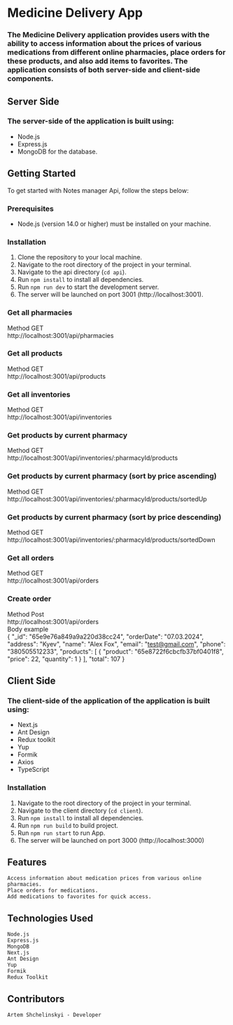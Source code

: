 # Medicine Delivery App

###   The Medicine Delivery application provides users with the ability to access information about the prices of various medications from different online pharmacies, place orders for these products, and also add items to favorites. The application consists of both server-side and client-side components.




## Server Side

### The server-side of the application is built using:
* Node.js
* Express.js
* MongoDB for the database. 

## Getting Started

To get started with Notes manager Api, follow the steps below:

### Prerequisites

* Node.js (version 14.0 or higher) must be installed on your machine.

### Installation

1. Clone the repository to your local machine.
2. Navigate to the root directory of the project in your terminal.
3. Navigate to the api directory (`cd api`).
4. Run `npm install` to install all dependencies.
5. Run `npm run dev` to start the development server.
6. The server will be launched on port 3001 (http://localhost:3001).

### Get all pharmacies
Method GET<br>
http://localhost:3001/api/pharmacies

### Get all products
Method GET<br>
http://localhost:3001/api/products

### Get all inventories
Method GET<br>
http://localhost:3001/api/inventories

### Get products by current pharmacy
Method GET<br>
http://localhost:3001/api/inventories/:pharmacyId/products

### Get products by current pharmacy (sort by price ascending)
Method GET<br>
http://localhost:3001/api/inventories/:pharmacyId/products/sortedUp

### Get products by current pharmacy (sort by price descending)
Method GET<br>
http://localhost:3001/api/inventories/:pharmacyId/products/sortedDown

### Get all orders
Method GET<br>
http://localhost:3001/api/orders

### Create order
Method Post<br>
http://localhost:3001/api/orders <br>
Body example <br>
{
"_id": "65e9e76a849a9a220d38cc24",
"orderDate": "07.03.2024",
"address": "Kyev",
"name": "Alex Fox",
"email": "test@gmail.com",
"phone": "380505512233",
"products": [
{
"product": "65e8722f6cbcfb37bf0401f8",
"price": 22,
"quantity": 1
}
],
"total": 107
}

## Client Side

### The client-side of the application of the application is built using:
* Next.js
* Ant Design
* Redux toolkit
* Yup
* Formik
* Axios
* TypeScript


### Installation

1. Navigate to the root directory of the project in your terminal.
2. Navigate to the client directory (`cd client`).
3. Run `npm install` to install all dependencies.
4. Run `npm run build` to build project.
5. Run `npm run start` to run App.
6. The server will be launched on port 3000 (http://localhost:3000)
 

## Features

    Access information about medication prices from various online pharmacies.
    Place orders for medications.
    Add medications to favorites for quick access.

## Technologies Used

    Node.js
    Express.js
    MongoDB
    Next.js
    Ant Design
    Yup
    Formik
    Redux Toolkit

## Contributors

    Artem Shchelinskyi - Developer

